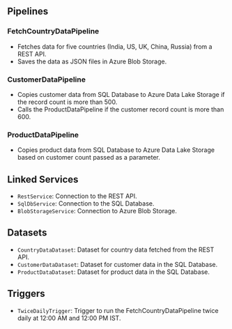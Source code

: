 
## Pipelines

### FetchCountryDataPipeline
- Fetches data for five countries (India, US, UK, China, Russia) from a REST API.
- Saves the data as JSON files in Azure Blob Storage.

### CustomerDataPipeline
- Copies customer data from SQL Database to Azure Data Lake Storage if the record count is more than 500.
- Calls the ProductDataPipeline if the customer record count is more than 600.

### ProductDataPipeline
- Copies product data from SQL Database to Azure Data Lake Storage based on customer count passed as a parameter.

## Linked Services

- `RestService`: Connection to the REST API.
- `SqlDbService`: Connection to the SQL Database.
- `BlobStorageService`: Connection to Azure Blob Storage.

## Datasets

- `CountryDataDataset`: Dataset for country data fetched from the REST API.
- `CustomerDataDataset`: Dataset for customer data in the SQL Database.
- `ProductDataDataset`: Dataset for product data in the SQL Database.

## Triggers

- `TwiceDailyTrigger`: Trigger to run the FetchCountryDataPipeline twice daily at 12:00 AM and 12:00 PM IST.
